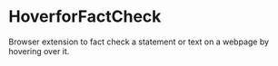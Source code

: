 # HoverforFactCheck
Browser extension to fact check a statement or text  on a webpage by hovering over it.

